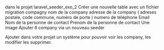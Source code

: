 dans le projet laravel_seeder_exo_2
Créer une nouvelle table avec un fichier migration compagny
nom de la company
adresse de la company ( adreses postale, code commune, numéro de porte )
numero de téléphone
Email
Nom de la personne de contact
Prenom de la personne de contact
Une image
Ajouter 6 company via un nouveau seeder

Ajouter dans votre projet un système pour pouvoir voir les company, les modifier les supprimer.